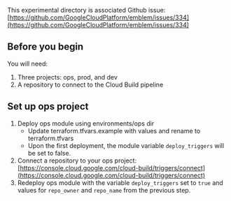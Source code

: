 This experimental directory is associated Github issue: [https://github.com/GoogleCloudPlatform/emblem/issues/334](https://github.com/GoogleCloudPlatform/emblem/issues/334)

## Before you begin

You will need: 
1. Three projects: ops, prod, and dev
1. A repository to connect to the Cloud Build pipeline


## Set up ops project

1. Deploy ops module using environments/ops dir
    * Update terraform.tfvars.example with values and rename to terraform.tfvars
    * Upon the first deployment, the module variable `deploy_triggers` will be set to false.
1. Connect a repository to your ops project: [https://console.cloud.google.com/cloud-build/triggers/connect](https://console.cloud.google.com/cloud-build/triggers/connect)
1. Redeploy ops module with the variable `deploy_triggers` set to `true` and values for `repo_owner` and `repo_name` from the previous step.  
